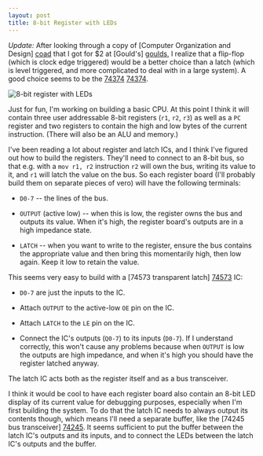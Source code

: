 ```yaml
---
layout: post
title: 8-bit Register with LEDs
---
```


*Update:* After looking through a copy of [Computer Organization and
Design] [coad] that I got for $2 at [Gould's] [goulds], I realize that a
flip-flop (which is clock edge triggered) would be a better choice than a latch
(which is level triggered, and more complicated to deal with in a large
system). A good choice seems to be the [74374] [74374].

![8-bit register with LEDs](/circuits/images/8_bit_register_with_leds.png)

Just for fun, I'm working on building a basic CPU. At this point I think it
will contain three user addressable 8-bit registers (`r1`, `r2`, `r3`) as well
as a `PC` register and two registers to contain the high and low bytes of the
current instruction. (There will also be an ALU and memory.)

I've been reading a lot about register and latch ICs, and I think I've figured
out how to build the registers. They'll need to connect to an 8-bit bus, so
that e.g. with a `mov r1, r2` instruction `r2` will own the bus, writing its
value to it, and `r1` will latch the value on the bus. So each register board
(I'll probably build them on separate pieces of vero) will have the following
terminals:

 *  `D0-7` -- the lines of the bus.

 *  `OUTPUT` (active low) -- when this is low, the register owns the bus and
    outputs its value. When it's high, the register board's outputs are in a
    high impedance state.

 *  `LATCH` -- when you want to write to the register, ensure the bus contains
    the appropriate value and then bring this momentarily high, then low again.
    Keep it low to retain the value.

This seems very easy to build with a [74573 transparent latch] [74573] IC:

 *  `D0-7` are just the inputs to the IC.

 *  Attach `OUTPUT` to the active-low `OE` pin on the IC.

 *  Attach `LATCH` to the `LE` pin on the IC.

 *  Connect the IC's outputs (`Q0-7`) to its inputs (`D0-7`). If I understand
    correctly, this won't cause any problems because when `OUTPUT` is low the
    outputs are high impedance, and when it's high you should have the register
    latched anyway.

The latch IC acts both as the register itself and as a bus transceiver.

I think it would be cool to have each register board also contain an 8-bit LED
display of its current value for debugging purposes, especially when I'm first
building the system. To do that the latch IC needs to always output its
contents though, which means I'll need a separate buffer, like the [74245 bus
transceiver] [74245]. It seems sufficient to put the buffer between the latch
IC's outputs and its inputs, and to connect the LEDs between the latch IC's
outputs and the buffer.

[74573]: http://au.farnell.com/nxp/74hct573n/74hct-cmos-74hct573-dip20-5v/dp/382449
[74245]: http://au.farnell.com/texas-instruments/sn74hct245n/bus-transceiver-octal-74hct245/dp/9591931
[74374]: http://au.element14.com/fairchild-semiconductor/mm74hct374n/74hct-cmos-74hct374-dip20-5-5v/dp/1014009
[coad]: http://www.amazon.com/Computer-Organization-Design-Third-Architecture/dp/1558606041/ref=tmm_pap_title_1
[goulds]: http://www.gouldsbooks.com.au/
